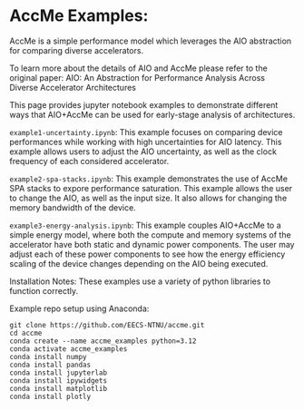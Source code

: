 # AccMe Examples:

AccMe is a simple performance model which leverages the AIO abstraction for comparing diverse accelerators. 

To learn more about the details of AIO and AccMe please refer to the original paper:
AIO: An Abstraction for Performance Analysis Across Diverse Accelerator Architectures

This page provides jupyter notebook examples to demonstrate different ways that AIO+AccMe can be used for early-stage analysis of architectures.

`example1-uncertainty.ipynb`: This example focuses on comparing device performances while working with high uncertainties for AIO latency. This example allows users to adjust the AIO uncertainty, as well as the clock frequency of each considered accelerator. 

`example2-spa-stacks.ipynb`: This example demonstrates the use of AccMe SPA stacks to expore performance saturation. This example allows the user to change the AIO, as well as the input size. It also allows for changing the memory bandwidth of the device.

`example3-energy-analysis.ipynb`: This example couples AIO+AccMe to a simple energy model, where both the compute and memory systems of the accelerator have both static and dynamic power components. The user may adjust each of these power components to see how the energy efficiency scaling of the device changes depending on the AIO being executed.


Installation Notes:
These examples use a variety of python libraries to function correctly.


Example repo setup using Anaconda:

`git clone https://github.com/EECS-NTNU/accme.git`<br />
`cd accme`<br />
`conda create --name accme_examples python=3.12`<br />
`conda activate accme_examples`<br />
`conda install numpy`<br />
`conda install pandas`<br />
`conda install jupyterlab`<br />
`conda install ipywidgets`<br />
`conda install matplotlib`<br />
`conda install plotly`<br />
